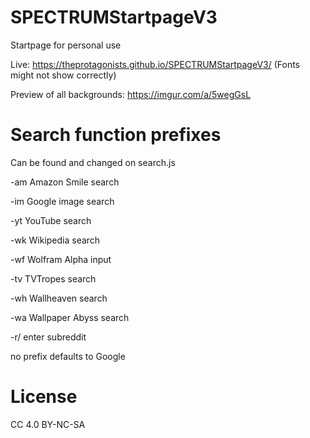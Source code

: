 # SPECTRUMStartpageV3
Startpage for personal use



Live: https://theprotagonists.github.io/SPECTRUMStartpageV3/
(Fonts might not show correctly)

Preview of all backgrounds: https://imgur.com/a/5wegGsL

# Search function prefixes
Can be found and changed on search.js

  -am   Amazon Smile search
  
  -im   Google image search
  
  -yt   YouTube search
  
  -wk   Wikipedia search
  
  -wf   Wolfram Alpha input
  
  -tv   TVTropes search
  
  -wh   Wallheaven search
  
  -wa   Wallpaper Abyss search
  
  -r/   enter subreddit
  
  
  
  no prefix defaults to Google
  


# License

CC 4.0 BY-NC-SA

